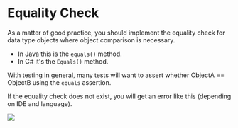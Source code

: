 # Equality Check
As a matter of good practice, you should implement the equality check for data type objects where object comparison is necessary.

- In Java this is the ```equals()``` method.
- In C# it's the ```Equals()``` method.

With testing in general, many tests will want to assert whether ObjectA == ObjectB using the  ```equals``` assertion.

If the equality check does not exist, you will get an error like this (depending on IDE and language).

![](ug-implement-equals.png)
